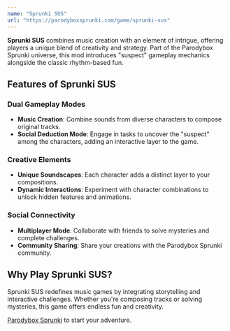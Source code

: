 ```yaml
---
name: "Sprunki SUS"
url: "https://parodyboxsprunki.com/game/sprunki-sus"
---
```


**Sprunki SUS** combines music creation with an element of intrigue, offering players a unique blend of creativity and strategy. Part of the Parodybox Sprunki universe, this mod introduces "suspect" gameplay mechanics alongside the classic rhythm-based fun.

## Features of Sprunki SUS

### **Dual Gameplay Modes**
- **Music Creation**: Combine sounds from diverse characters to compose original tracks.
- **Social Deduction Mode**: Engage in tasks to uncover the "suspect" among the characters, adding an interactive layer to the game.

### **Creative Elements**
- **Unique Soundscapes**: Each character adds a distinct layer to your compositions.
- **Dynamic Interactions**: Experiment with character combinations to unlock hidden features and animations.

### **Social Connectivity**
- **Multiplayer Mode**: Collaborate with friends to solve mysteries and complete challenges.
- **Community Sharing**: Share your creations with the Parodybox Sprunki community.

## Why Play Sprunki SUS?

Sprunki SUS redefines music games by integrating storytelling and interactive challenges. Whether you're composing tracks or solving mysteries, this game offers endless fun and creativity.

[Parodybox Sprunki](https://parodyboxsprunki.com/game/sprunki-sus) to start your adventure.
